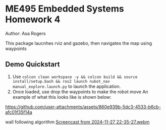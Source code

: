 # ME495 Embedded Systems Homework 4
Author: Asa Rogers

This package laucnhes rviz and gazebo, then navigates the map using waypoints

## Demo Quickstart
1. Use `colcon clean workspace -y && colcon build && source install/setup.bash && ros2 launch nubot_nav manual_explore.launch.py` to launch the application.
2. Once loaded, use drop the waypoints to make the robot move
   An example of what this looks like is shown below:

https://github.com/user-attachments/assets/860e939b-5dc3-4533-b6cb-afc01f35f14a



wall following algorithm
[Screencast from 2024-11-27 22-35-27.webm](https://github.com/user-attachments/assets/94847ca8-8905-4af8-a66b-271b8d016d36)
